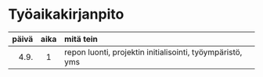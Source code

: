 # Työaikakirjanpito

| päivä | aika | mitä tein                                                 |
|------:|:----:|:----------------------------------------------------------|
| 4.9.  | 1    | repon luonti, projektin initialisointi, työympäristö, yms |
